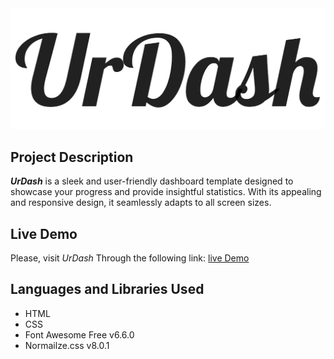 <img src="GitHubLogo.png">

## Project Description
***UrDash*** is a sleek and user-friendly dashboard template designed to showcase your progress and provide insightful statistics. With its appealing and responsive design, it seamlessly adapts to all screen sizes.

## Live Demo
Please, visit *UrDash* Through the following link: [live Demo](https://minaanis7.github.io/dashboard/)

## Languages and Libraries Used
- HTML
- CSS
- Font Awesome Free v6.6.0
- Normailze.css v8.0.1
